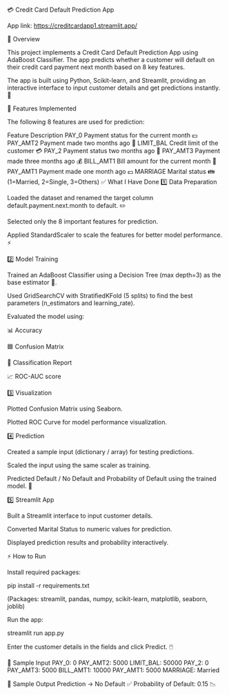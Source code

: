 💳 Credit Card Default Prediction App

App link: https://creditcardapp1.streamlit.app/

📝 Overview

This project implements a Credit Card Default Prediction App using AdaBoost Classifier. The app predicts whether a customer will default on their credit card payment next month based on 8 key features.

The app is built using Python, Scikit-learn, and Streamlit, providing an interactive interface to input customer details and get predictions instantly. 🚀

🔑 Features Implemented

The following 8 features are used for prediction:

Feature	Description
PAY_0	Payment status for the current month 💵
PAY_AMT2	Payment made two months ago 📅
LIMIT_BAL	Credit limit of the customer 💳
PAY_2	Payment status two months ago 📅
PAY_AMT3	Payment made three months ago 💰
BILL_AMT1	Bill amount for the current month 🧾
PAY_AMT1	Payment made one month ago 💵
MARRIAGE	Marital status 👪 (1=Married, 2=Single, 3=Others)
✅ What I Have Done
1️⃣ Data Preparation

Loaded the dataset and renamed the target column default.payment.next.month to default. ✏️

Selected only the 8 important features for prediction.

Applied StandardScaler to scale the features for better model performance. ⚡

2️⃣ Model Training

Trained an AdaBoost Classifier using a Decision Tree (max depth=3) as the base estimator 🌳.

Used GridSearchCV with StratifiedKFold (5 splits) to find the best parameters (n_estimators and learning_rate).

Evaluated the model using:

📊 Accuracy

🟦 Confusion Matrix

📄 Classification Report

📈 ROC-AUC score

3️⃣ Visualization

Plotted Confusion Matrix using Seaborn.

Plotted ROC Curve for model performance visualization.

4️⃣ Prediction

Created a sample input (dictionary / array) for testing predictions.

Scaled the input using the same scaler as training.

Predicted Default / No Default and Probability of Default using the trained model. 🎯

5️⃣ Streamlit App

Built a Streamlit interface to input customer details.

Converted Marital Status to numeric values for prediction.

Displayed prediction results and probability interactively.

⚡ How to Run

Install required packages:

pip install -r requirements.txt


(Packages: streamlit, pandas, numpy, scikit-learn, matplotlib, seaborn, joblib)

Run the app:

streamlit run app.py


Enter the customer details in the fields and click Predict. 🖱️

🧾 Sample Input
PAY_0: 0
PAY_AMT2: 5000
LIMIT_BAL: 50000
PAY_2: 0
PAY_AMT3: 5000
BILL_AMT1: 10000
PAY_AMT1: 5000
MARRIAGE: Married

🎯 Sample Output
Prediction → No Default ✅
Probability of Default: 0.15 📉
